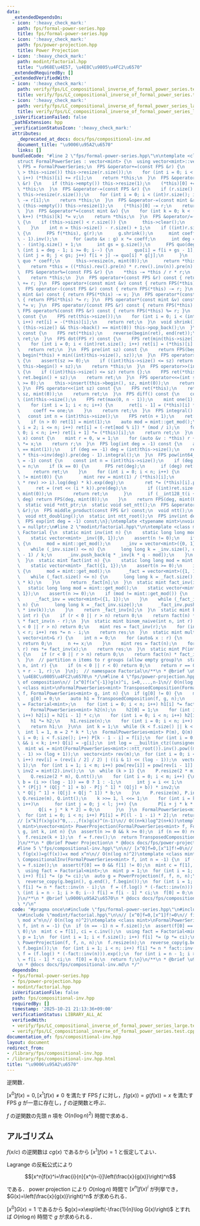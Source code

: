 ```yaml
---
data:
  _extendedDependsOn:
  - icon: ':heavy_check_mark:'
    path: fps/formal-power-series.hpp
    title: fps/formal-power-series.hpp
  - icon: ':heavy_check_mark:'
    path: fps/power-projection.hpp
    title: Power Projection
  - icon: ':heavy_check_mark:'
    path: modint/factorial.hpp
    title: "\u968E\u4E57, \u4E8C\u9805\u4FC2\u6570"
  _extendedRequiredBy: []
  _extendedVerifiedWith:
  - icon: ':heavy_check_mark:'
    path: verify/fps/LC_compositional_inverse_of_formal_power_series.test.cpp
    title: verify/fps/LC_compositional_inverse_of_formal_power_series.test.cpp
  - icon: ':heavy_check_mark:'
    path: verify/fps/LC_compositional_inverse_of_formal_power_series_large.test.cpp
    title: verify/fps/LC_compositional_inverse_of_formal_power_series_large.test.cpp
  _isVerificationFailed: false
  _pathExtension: hpp
  _verificationStatusIcon: ':heavy_check_mark:'
  attributes:
    _deprecated_at_docs: docs/fps/compositional-inv.md
    document_title: "\u9006\u95A2\u6570"
    links: []
  bundledCode: "#line 2 \"fps/formal-power-series.hpp\"\n\ntemplate <class mint>\n\
    struct FormalPowerSeries : vector<mint> {\n  using vector<mint>::vector;\n  using\
    \ FPS = FormalPowerSeries;\n  FPS &operator+=(const FPS &r) {\n    if (r.size()\
    \ > this->size()) this->resize(r.size());\n    for (int i = 0; i < (int)r.size();\
    \ i++) (*this)[i] += r[i];\n    return *this;\n  }\n  FPS &operator+=(const mint\
    \ &r) {\n    if (this->empty()) this->resize(1);\n    (*this)[0] += r;\n    return\
    \ *this;\n  }\n  FPS &operator-=(const FPS &r) {\n    if (r.size() > this->size())\
    \ this->resize(r.size());\n    for (int i = 0; i < (int)r.size(); i++) (*this)[i]\
    \ -= r[i];\n    return *this;\n  }\n  FPS &operator-=(const mint &r) {\n    if\
    \ (this->empty()) this->resize(1);\n    (*this)[0] -= r;\n    return *this;\n\
    \  }\n  FPS &operator*=(const mint &v) {\n    for (int k = 0; k < (int)this->size();\
    \ k++) (*this)[k] *= v;\n    return *this;\n  }\n  FPS &operator/=(const FPS &r)\
    \ {\n    if (this->size() < r.size()) {\n      this->clear();\n      return *this;\n\
    \    }\n    int n = this->size() - r.size() + 1;\n    if ((int)r.size() <= 64)\
    \ {\n      FPS f(*this), g(r);\n      g.shrink();\n      mint coeff = g.at(g.size()\
    \ - 1).inv();\n      for (auto &x : g) x *= coeff;\n      int deg = (int)f.size()\
    \ - (int)g.size() + 1;\n      int gs = g.size();\n      FPS quo(deg);\n      for\
    \ (int i = deg - 1; i >= 0; i--) {\n        quo[i] = f[i + gs - 1];\n        for\
    \ (int j = 0; j < gs; j++) f[i + j] -= quo[i] * g[j];\n      }\n      *this =\
    \ quo * coeff;\n      this->resize(n, mint(0));\n      return *this;\n    }\n\
    \    return *this = ((*this).rev().pre(n) * r.rev().inv(n)).pre(n).rev();\n  }\n\
    \  FPS &operator%=(const FPS &r) {\n    *this -= *this / r * r;\n    shrink();\n\
    \    return *this;\n  }\n  FPS operator+(const FPS &r) const { return FPS(*this)\
    \ += r; }\n  FPS operator+(const mint &v) const { return FPS(*this) += v; }\n\
    \  FPS operator-(const FPS &r) const { return FPS(*this) -= r; }\n  FPS operator-(const\
    \ mint &v) const { return FPS(*this) -= v; }\n  FPS operator*(const FPS &r) const\
    \ { return FPS(*this) *= r; }\n  FPS operator*(const mint &v) const { return FPS(*this)\
    \ *= v; }\n  FPS operator/(const FPS &r) const { return FPS(*this) /= r; }\n \
    \ FPS operator%(const FPS &r) const { return FPS(*this) %= r; }\n  FPS operator-()\
    \ const {\n    FPS ret(this->size());\n    for (int i = 0; i < (int)this->size();\
    \ i++) ret[i] = -(*this)[i];\n    return ret;\n  }\n  void shrink() {\n    while\
    \ (this->size() && this->back() == mint(0)) this->pop_back();\n  }\n  FPS rev()\
    \ const {\n    FPS ret(*this);\n    reverse(begin(ret), end(ret));\n    return\
    \ ret;\n  }\n  FPS dot(FPS r) const {\n    FPS ret(min(this->size(), r.size()));\n\
    \    for (int i = 0; i < (int)ret.size(); i++) ret[i] = (*this)[i] * r[i];\n \
    \   return ret;\n  }\n  FPS pre(int sz) const {\n    return FPS(begin(*this),\
    \ begin(*this) + min((int)this->size(), sz));\n  }\n  FPS operator>>=(int sz)\
    \ {\n    assert(sz >= 0);\n    if ((int)this->size() <= sz) return {};\n    this->erase(this->begin(),\
    \ this->begin() + sz);\n    return *this;\n  }\n  FPS operator>>(int sz) const\
    \ {\n    if ((int)this->size() <= sz) return {};\n    FPS ret(*this);\n    ret.erase(ret.begin(),\
    \ ret.begin() + sz);\n    return ret;\n  }\n  FPS operator<<=(int sz) {\n    assert(sz\
    \ >= 0);\n    this->insert(this->begin(), sz, mint(0));\n    return *this;\n \
    \ }\n  FPS operator<<(int sz) const {\n    FPS ret(*this);\n    ret.insert(ret.begin(),\
    \ sz, mint(0));\n    return ret;\n  }\n  FPS diff() const {\n    const int n =\
    \ (int)this->size();\n    FPS ret(max(0, n - 1));\n    mint one(1), coeff(1);\n\
    \    for (int i = 1; i < n; i++) {\n      ret[i - 1] = (*this)[i] * coeff;\n \
    \     coeff += one;\n    }\n    return ret;\n  }\n  FPS integral() const {\n \
    \   const int n = (int)this->size();\n    FPS ret(n + 1);\n    ret[0] = mint(0);\n\
    \    if (n > 0) ret[1] = mint(1);\n    auto mod = mint::get_mod();\n    for (int\
    \ i = 2; i <= n; i++) ret[i] = (-ret[mod % i]) * (mod / i);\n    for (int i =\
    \ 0; i < n; i++) ret[i + 1] *= (*this)[i];\n    return ret;\n  }\n  mint eval(mint\
    \ x) const {\n    mint r = 0, w = 1;\n    for (auto &v : *this) r += w * v, w\
    \ *= x;\n    return r;\n  }\n  FPS log(int deg = -1) const {\n    assert((*this)[0]\
    \ == mint(1));\n    if (deg == -1) deg = (int)this->size();\n    return (this->diff()\
    \ * this->inv(deg)).pre(deg - 1).integral();\n  }\n  FPS pow(int64_t k, int deg\
    \ = -1) const {\n    const int n = (int)this->size();\n    if (deg == -1) deg\
    \ = n;\n    if (k == 0) {\n      FPS ret(deg);\n      if (deg) ret[0] = 1;\n \
    \     return ret;\n    }\n    for (int i = 0; i < n; i++) {\n      if ((*this)[i]\
    \ != mint(0)) {\n        mint rev = mint(1) / (*this)[i];\n        FPS ret = (((*this\
    \ * rev) >> i).log(deg) * k).exp(deg);\n        ret *= (*this)[i].pow(k);\n  \
    \      ret = (ret << (i * k)).pre(deg);\n        if ((int)ret.size() < deg) ret.resize(deg,\
    \ mint(0));\n        return ret;\n      }\n      if (__int128_t(i + 1) * k >=\
    \ deg) return FPS(deg, mint(0));\n    }\n    return FPS(deg, mint(0));\n  }\n\n\
    \  static void *ntt_ptr;\n  static void set_ntt();\n  FPS &operator*=(const FPS\
    \ &r);\n  FPS middle_product(const FPS &r) const;\n  void ntt();\n  void intt();\n\
    \  void ntt_doubling();\n  static int ntt_root();\n  FPS inv(int deg = -1) const;\n\
    \  FPS exp(int deg = -1) const;\n};\ntemplate <typename mint>\nvoid *FormalPowerSeries<mint>::ntt_ptr\
    \ = nullptr;\n#line 2 \"modint/factorial.hpp\"\n\ntemplate <class mint>\nstruct\
    \ Factorial {\n  static mint inv(int n) {\n    static long long mod = mint::get_mod();\n\
    \    static vector<mint> _inv({0, 1});\n    assert(n != 0);\n    if (mod != mint::get_mod())\
    \ {\n      mod = mint::get_mod();\n      _inv = vector<mint>({0, 1});\n    }\n\
    \    while (_inv.size() <= n) {\n      long long k = _inv.size(), q = (mod + k\
    \ - 1) / k;\n      _inv.push_back(q * _inv[k * q - mod]);\n    }\n    return _inv[n];\n\
    \  }\n  static mint fact(int n) {\n    static long long mod = mint::get_mod();\n\
    \    static vector<mint> _fact({1, 1});\n    assert(n >= 0);\n    if (mod != mint::get_mod())\
    \ {\n      mod = mint::get_mod();\n      _fact = vector<mint>({1, 1});\n    }\n\
    \    while (_fact.size() <= n) {\n      long long k = _fact.size();\n      _fact.push_back(_fact.back()\
    \ * k);\n    }\n    return _fact[n];\n  }\n  static mint fact_inv(int n) {\n \
    \   static long long mod = mint::get_mod();\n    static vector<mint> _fact_inv({1,\
    \ 1});\n    assert(n >= 0);\n    if (mod != mint::get_mod()) {\n      mod = mint::get_mod();\n\
    \      _fact_inv = vector<mint>({1, 1});\n    }\n    while (_fact_inv.size() <=\
    \ n) {\n      long long k = _fact_inv.size();\n      _fact_inv.push_back(_fact_inv.back()\
    \ * inv(k));\n    }\n    return _fact_inv[n];\n  }\n  static mint binom(int n,\
    \ int r) {\n    if (r < 0 || r > n) return 0;\n    return fact(n) * fact_inv(r)\
    \ * fact_inv(n - r);\n  }\n  static mint binom_naive(int n, int r) {\n    if (r\
    \ < 0 || r > n) return 0;\n    mint res = fact_inv(r);\n    for (int i = 0; i\
    \ < r; i++) res *= n - i;\n    return res;\n  }\n  static mint multinom(const\
    \ vector<int>& r) {\n    int n = 0;\n    for (auto& x : r) {\n      if (x < 0)\
    \ return 0;\n      n += x;\n    }\n    mint res = fact(n);\n    for (auto& x :\
    \ r) res *= fact_inv(x);\n    return res;\n  }\n  static mint P(int n, int r)\
    \ {\n    if (r < 0 || r > n) return 0;\n    return fact(n) * fact_inv(n - r);\n\
    \  }\n  // partition n items to r groups (allow empty group)\n  static mint H(int\
    \ n, int r) {\n    if (n < 0 || r < 0) return 0;\n    return r == 0 ? 1 : binom(n\
    \ + r - 1, r);\n  }\n};  // namespace Factorial\n/**\n * @brief \u968E\u4E57,\
    \ \u4E8C\u9805\u4FC2\u6570\n */\n#line 4 \"fps/power-projection.hpp\"\n\n// transpose\
    \ of composition\n// [x^0]f(x^{-1})g(x)^i, i=0,...,n-1\n// O(n(log n)^2)\ntemplate\
    \ <class mint>\nFormalPowerSeries<mint> TransposedComposition(FormalPowerSeries<mint>\
    \ f, FormalPowerSeries<mint> g, int n) {\n  if (g[0] != 0) {\n    mint c = g[0];\n\
    \    g[0] = 0;\n    auto h1 = TransposedComposition(f, g, n);\n    using fact\
    \ = Factorial<mint>;\n    for (int i = 0; i < n; i++) h1[i] *= fact::fact_inv(i);\n\
    \    FormalPowerSeries<mint> h2(n);\n    h2[0] = 1;\n    for (int i = 1; i < n;\
    \ i++) h2[i] = h2[i - 1] * c;\n    for (int i = 0; i < n; i++) h2[i] *= fact::fact_inv(i);\n\
    \    h1 *= h2;\n    h1.resize(n);\n    for (int i = 0; i < n; i++) h1[i] *= fact::fact(i);\n\
    \    return h1;\n  }\n\n  int k = 1;\n  while (k < f.size() || k < n) k <<= 1;\n\
    \  int l = 1, m = 2 * k * l;\n  FormalPowerSeries<mint> P(m), Q(m);\n  for (int\
    \ i = 0; i < f.size(); i++) P[k - 1 - i] = f[i];\n  for (int i = 0; i < g.size()\
    \ && i < k; i++) Q[i] = -g[i];\n  int log = __builtin_ctz((unsigned int)m);\n\
    \  mint wi = mint(FormalPowerSeries<mint>::ntt_root()).inv().pow((mint::get_mod()\
    \ - 1) >> (log + 1));\n  vector<int> rev(m);\n  for (int i = 0; i < rev.size();\
    \ i++) rev[i] = (rev[i / 2] / 2) | ((i & 1) << (log - 1));\n  vector<mint> pow(m,\
    \ 1);\n  for (int i = 1; i < m; i++) pow[rev[i]] = pow[rev[i - 1]] * wi;\n  mint\
    \ inv2 = mint(2).inv();\n  \n  while (k > 1) {\n    P.resize(2 * m), P.ntt();\n\
    \    Q.resize(2 * m), Q.ntt();\n    for (int i = 0; i < m; i++) {\n      mint\
    \ b = (i >> (log - 1)) == 0 ? 1 : -1;\n      int j = i << 1;\n      P[i] = pow[i]\
    \ * (P[j] * (Q[j ^ 1] + b) - P[j ^ 1] * (Q[j] + b)) * inv2;\n      Q[i] = Q[j]\
    \ * Q[j ^ 1] + (Q[j] + Q[j ^ 1]) * b;\n    }\n    P.resize(m), P.intt();\n   \
    \ Q.resize(m), Q.intt();\n    k >>= 1, l <<= 1;\n    for (int i = k; i < k * 2;\
    \ i++)\n      for (int j = 0; j < l; j++) {\n        P[i + j * k * 2] = 0;\n \
    \       Q[i + j * k * 2] = 0;\n      }\n  }\n  FormalPowerSeries<mint> P1(n);\n\
    \  for (int i = 0; i < n; i++) P1[i] = P[(l - 1 - i) * 2];\n  return P1;\n}\n\n\
    // [x^k]f(x)g(x)^0,...,f(x)g(x)^(n-1)\n// O((n+k)log^2(n+k))\ntemplate <class\
    \ mint>\nvector<mint> PowerProjection(FormalPowerSeries<mint> f, FormalPowerSeries<mint>\
    \ g, int k, int n) {\n  assert(n >= 0 && k >= 0);\n  if (n == 0) return {};\n\
    \  f.resize(k + 1);\n  f = f.rev();\n  return TransposedComposition(f, g, n);\n\
    }\n/**\n * @brief Power Projection\n * @docs docs/fps/power-projection.md\n */\n\
    #line 5 \"fps/compositional-inv.hpp\"\n\n// [x^0]f=0,[x^1]f!=0\n// find g s.t.\
    \ f(g(x))=g(f(x))=x mod x^n\n// O(n(log n)^2)\ntemplate <class mint>\nFormalPowerSeries<mint>\
    \ CompositionalInv(FormalPowerSeries<mint> f, int n = -1) {\n  if (n == -1) n\
    \ = f.size();\n  assert(f[0] == 0 && f[1] != 0);\n  mint c = f[1], ci = c.inv();\n\
    \  using fact = Factorial<mint>;\n  mint p = 1;\n  for (int i = 1; i < f.size();\
    \ i++) f[i] *= (p *= ci);\n  auto g = PowerProjection(f, f, n, n);\n  f.resize(n);\n\
    \  reverse_copy(g.begin(), g.end(), f.begin());\n  for (int i = 1; i < n; i++)\
    \ f[i] *= n * fact::inv(n - i);\n  f = (f.log() * (-fact::inv(n))).exp();\n  for\
    \ (int i = n - 1; i > 0; i--) f[i] = f[i - 1] * ci;\n  f[0] = 0;\n  return f;\n\
    }\n/**\n * @brief \u9006\u95A2\u6570\n * @docs docs/fps/compositional-inv.md\n\
    \ */\n"
  code: "#pragma once\n#include \"fps/formal-power-series.hpp\"\n#include \"fps/power-projection.hpp\"\
    \n#include \"modint/factorial.hpp\"\n\n// [x^0]f=0,[x^1]f!=0\n// find g s.t. f(g(x))=g(f(x))=x\
    \ mod x^n\n// O(n(log n)^2)\ntemplate <class mint>\nFormalPowerSeries<mint> CompositionalInv(FormalPowerSeries<mint>\
    \ f, int n = -1) {\n  if (n == -1) n = f.size();\n  assert(f[0] == 0 && f[1] !=\
    \ 0);\n  mint c = f[1], ci = c.inv();\n  using fact = Factorial<mint>;\n  mint\
    \ p = 1;\n  for (int i = 1; i < f.size(); i++) f[i] *= (p *= ci);\n  auto g =\
    \ PowerProjection(f, f, n, n);\n  f.resize(n);\n  reverse_copy(g.begin(), g.end(),\
    \ f.begin());\n  for (int i = 1; i < n; i++) f[i] *= n * fact::inv(n - i);\n \
    \ f = (f.log() * (-fact::inv(n))).exp();\n  for (int i = n - 1; i > 0; i--) f[i]\
    \ = f[i - 1] * ci;\n  f[0] = 0;\n  return f;\n}\n/**\n * @brief \u9006\u95A2\u6570\
    \n * @docs docs/fps/compositional-inv.md\n */"
  dependsOn:
  - fps/formal-power-series.hpp
  - fps/power-projection.hpp
  - modint/factorial.hpp
  isVerificationFile: false
  path: fps/compositional-inv.hpp
  requiredBy: []
  timestamp: '2025-10-21 21:13:36+09:00'
  verificationStatus: LIBRARY_ALL_AC
  verifiedWith:
  - verify/fps/LC_compositional_inverse_of_formal_power_series_large.test.cpp
  - verify/fps/LC_compositional_inverse_of_formal_power_series.test.cpp
documentation_of: fps/compositional-inv.hpp
layout: document
redirect_from:
- /library/fps/compositional-inv.hpp
- /library/fps/compositional-inv.hpp.html
title: "\u9006\u95A2\u6570"
---
```

逆関数．

$[x^0]f(x)=0,[x^1]f(x)\neq 0$ を満たす FPS $f$ に対し，$f(g(x))=g(f(x))=x$ を満たす FPS $g$ が一意に存在し，$f$ の逆関数と呼ぶ．

$f$ の逆関数の先頭 $n$ 項を $O(n(\log n)^2)$ 時間で求める．

## アルゴリズム

$f(x/c)$ の逆関数は $cg(x)$ であるから $[x^1]f(x)=1$ と仮定してよい．

Lagrange の反転公式により

$$[x^n]f(x)^i=\frac{i}{n}[x^{n-i}]\left(\frac{x}{g(x)}\right)^n$$

である．
power projection により $O(n\log n)$ 時間で $[x^n]f(x)^i$ が列挙でき，$G(x)=\left(\frac{x}{g(x)}\right)^n$ が求められる．

$[x^0]G(x)=1$ であるから $g(x)=x\exp\left(-\frac{1}{n}\log G(x)\right)$ とすれば $O(n\log n)$ 時間で $g$ が求められる．
